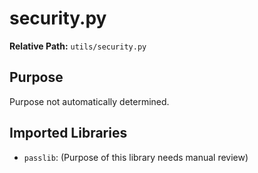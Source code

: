 # security.py

**Relative Path:** `utils/security.py`

## Purpose

Purpose not automatically determined.

## Imported Libraries

- `passlib`: (Purpose of this library needs manual review)
